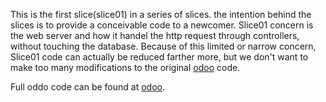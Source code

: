 
This is the first slice(slice01) in a series of slices. the intention behind the slices is to provide a conceivable code to a newcomer.
Slice01 concern is the web server and how it handel the http request through controllers, without touching the database.
Because of this limited or narrow concern, Slice01 code can actually be reduced farther more, but we don't want to make too many modifications to the original [odoo](https://github.com/odoo/odoo) code.

Full oddo code can be found at [odoo](https://github.com/odoo/odoo/).
